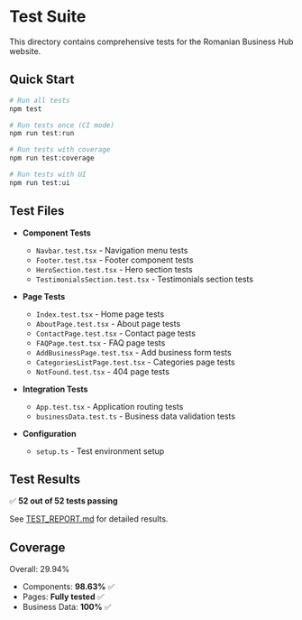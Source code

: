 # Test Suite

This directory contains comprehensive tests for the Romanian Business Hub website.

## Quick Start

```bash
# Run all tests
npm test

# Run tests once (CI mode)
npm run test:run

# Run tests with coverage
npm run test:coverage

# Run tests with UI
npm run test:ui
```

## Test Files

- **Component Tests**
  - `Navbar.test.tsx` - Navigation menu tests
  - `Footer.test.tsx` - Footer component tests
  - `HeroSection.test.tsx` - Hero section tests
  - `TestimonialsSection.test.tsx` - Testimonials section tests

- **Page Tests**
  - `Index.test.tsx` - Home page tests
  - `AboutPage.test.tsx` - About page tests
  - `ContactPage.test.tsx` - Contact page tests
  - `FAQPage.test.tsx` - FAQ page tests
  - `AddBusinessPage.test.tsx` - Add business form tests
  - `CategoriesListPage.test.tsx` - Categories page tests
  - `NotFound.test.tsx` - 404 page tests

- **Integration Tests**
  - `App.test.tsx` - Application routing tests
  - `businessData.test.ts` - Business data validation tests

- **Configuration**
  - `setup.ts` - Test environment setup

## Test Results

✅ **52 out of 52 tests passing**

See [TEST_REPORT.md](../TEST_REPORT.md) for detailed results.

## Coverage

Overall: 29.94%
- Components: **98.63%** ✅
- Pages: **Fully tested** ✅
- Business Data: **100%** ✅
